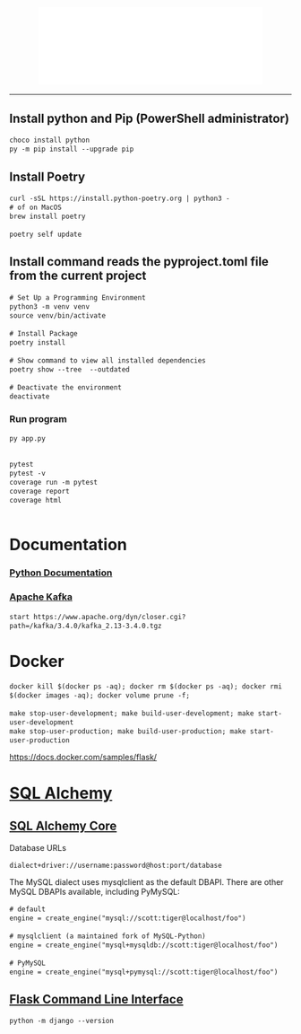 <p align="center">
<a href="https://docs.djangoproject.com/" target="_blank">
<img src="logo.svg" width="400" alt="Logo">
</a></p>

___

## Install python and Pip (PowerShell administrator)

```shell
choco install python
py -m pip install --upgrade pip
```

## Install Poetry

```shell
curl -sSL https://install.python-poetry.org | python3 -
# of on MacOS
brew install poetry

poetry self update
```

## Install command reads the pyproject.toml file from the current project

```shell
# Set Up a Programming Environment
python3 -m venv venv
source venv/bin/activate

# Install Package
poetry install

# Show command to view all installed dependencies
poetry show --tree  --outdated

# Deactivate the environment
deactivate
```

### Run program

```shell
py app.py

```

```shell

pytest
pytest -v
coverage run -m pytest
coverage report
coverage html


```

# Documentation

### [Python Documentation](https://docs.python.org)

### [Apache Kafka](https://kafka.apache.org/quickstart)

```shell
start https://www.apache.org/dyn/closer.cgi?path=/kafka/3.4.0/kafka_2.13-3.4.0.tgz
```

# Docker

```shell
docker kill $(docker ps -aq); docker rm $(docker ps -aq); docker rmi $(docker images -aq); docker volume prune -f;

make stop-user-development; make build-user-development; make start-user-development
make stop-user-production; make build-user-production; make start-user-production
```

https://docs.docker.com/samples/flask/

# [SQL Alchemy](https://www.sqlalchemy.org/)

## [SQL Alchemy Core](https://docs.sqlalchemy.org/en/20/core/index.html)

Database URLs

```shell
dialect+driver://username:password@host:port/database
```

The MySQL dialect uses mysqlclient as the default DBAPI. There are other MySQL DBAPIs available, including PyMySQL:

```shell
# default
engine = create_engine("mysql://scott:tiger@localhost/foo")

# mysqlclient (a maintained fork of MySQL-Python)
engine = create_engine("mysql+mysqldb://scott:tiger@localhost/foo")

# PyMySQL
engine = create_engine("mysql+pymysql://scott:tiger@localhost/foo")
```

## [Flask Command Line Interface](https://flask.palletsprojects.com/en/2.2.x/cli/)

```shell
python -m django --version
```
